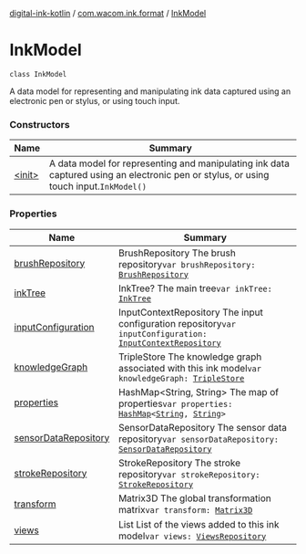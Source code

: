 [digital-ink-kotlin](../../index.md) / [com.wacom.ink.format](../index.md) / [InkModel](./index.md)

# InkModel

`class InkModel`

A data model for representing and manipulating ink data captured using an electronic pen or stylus, or using touch input.

### Constructors

| Name | Summary |
|---|---|
| [&lt;init&gt;](-init-.md) | A data model for representing and manipulating ink data captured using an electronic pen or stylus, or using touch input.`InkModel()` |

### Properties

| Name | Summary |
|---|---|
| [brushRepository](brush-repository.md) | BrushRepository The brush repository`var brushRepository: `[`BrushRepository`](../../com.wacom.ink.format.rendering/-brush-repository/index.md) |
| [inkTree](ink-tree.md) | InkTree? The main tree`var inkTree: `[`InkTree`](../../com.wacom.ink.format.tree/-ink-tree/index.md) |
| [inputConfiguration](input-configuration.md) | InputContextRepository The input configuration repository`var inputConfiguration: `[`InputContextRepository`](../../com.wacom.ink.format.input/-input-context-repository/index.md) |
| [knowledgeGraph](knowledge-graph.md) | TripleStore The knowledge graph associated with this ink model`var knowledgeGraph: `[`TripleStore`](../../com.wacom.ink.format.semantics/-triple-store/index.md) |
| [properties](properties.md) | HashMap&lt;String, String&gt; The map of properties`var properties: `[`HashMap`](https://kotlinlang.org/api/latest/jvm/stdlib/kotlin.collections/-hash-map/index.html)`<`[`String`](https://kotlinlang.org/api/latest/jvm/stdlib/kotlin/-string/index.html)`, `[`String`](https://kotlinlang.org/api/latest/jvm/stdlib/kotlin/-string/index.html)`>` |
| [sensorDataRepository](sensor-data-repository.md) | SensorDataRepository The sensor data repository`var sensorDataRepository: `[`SensorDataRepository`](../-sensor-data-repository/index.md) |
| [strokeRepository](stroke-repository.md) | StrokeRepository The stroke repository`var strokeRepository: `[`StrokeRepository`](../-stroke-repository/index.md) |
| [transform](transform.md) | Matrix3D The global transformation matrix`var transform: `[`Matrix3D`](../../com.wacom.ink.math/-matrix3-d/index.md) |
| [views](views.md) | List List of the views added to this ink model`var views: `[`ViewsRepository`](../-views-repository/index.md) |
